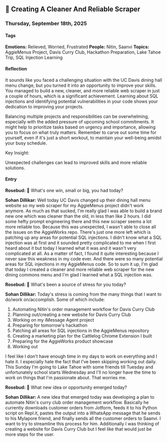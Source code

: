 
## 🧩 Creating A Cleaner And Reliable Scraper
### Thursday, September 18th, 2025

#### Tags
**Emotions:** Relieved, Worried, Frustrated
**People:** Nitin, Saanvi
**Topics:** AggieMenus Project, Davis Curry Club, Hackathon Preparation, Lake Tahoe Trip, SQL Injection Learning

#### Reflection

It sounds like you faced a challenging situation with the UC Davis dining hall menu change, but you turned it into an opportunity to improve your skills. You managed to build a new, cleaner, and more reliable web scraper in just a couple of hours, which is a significant achievement. Learning about SQL injections and identifying potential vulnerabilities in your code shows your dedication to improving your projects.

Balancing multiple projects and responsibilities can be overwhelming, especially with the added pressure of upcoming school commitments. It might help to prioritize tasks based on urgency and importance, allowing you to focus on what truly matters. Remember to carve out some time for yourself, even if it's just a short workout, to maintain your well-being amidst your busy schedule.

Key Insight:

Unexpected challenges can lead to improved skills and more reliable solutions.

#### Entry

**Rosebud:** 🌹 What's one win, small or big, you had today?

**Sohan Dillikar:** Well today UC Davis changed up their dining hall menu website so my web scraper for my AggieMenus project didn't work anymore. As much as that sucked, I'm really glad I was able to build a brand new one which was cleaner than the old, in less than like 2 hours. I did some hefty prompt engineering there and this new scraper seems a lot more reliable too. Because this was unexpected, I wasn't able to close all the issues on the AggieWorks repo. There's just one more left which is patching up any areas for potential SQL injections. I didn't know what a SQL injection was at first and it sounded pretty complicated to me when I first heard about it but today I learned what it was and it wasn't very complicated at all. As a matter of fact, I found it quite interesting because I never saw this weakness in my code ever. And there were so many potential areas for SQL injections in my AggieMenus code. So to sum it up, I'm glad that today I created a cleaner and more reliable web scraper for the new dining commons menu and I'm glad I learned what a SQL injection was.

**Rosebud:** 🥀 What's been a source of stress for you today?

**Sohan Dillikar:** Today's stress is coming from the many things that I want to do/work on/accomplish. Some of which include:

1. Automating Nitin's order management workflow for Davis Curry Club
2. Planning out/creating a new website for Davis Curry Club
3. Working on my iMessage Agent project
4. Preparing for tomorrow's hackathon
5. Patching all areas for SQL injections in the AggieMenus repository
6. Creating a marketing plan for the Cattlelog Chrome Extension I built
7. Preparing for the AggieWorks product showcase
8. Working out

I feel like I don't have enough time in my days to work on everything and I hate it. I especially hate the fact that I've been skipping working out daily. This Sunday I'm going to Lake Tahoe with some friends till Tuesday and unfortunately school starts Wednesday and I'll no longer have the time to work on things that I'm passionate about. That worries me.

**Rosebud:** 🌱 What new idea or opportunity emerged today?

**Sohan Dillikar:** A new idea that emerged today was developing a plan to automate Nitin's curry club order management workflow. Basically he currently downloads customer orders from Jotform, feeds it to his Python script on Repl.it, pastes the output into a WhatsApp message that he sends to his Mylapore friend, and finally sends all the customer orders to Saanvi. I want to try to streamline this process for him. Additionally I was thinking of creating a website for Davis Curry Club but I feel like that would just be more steps for the user.